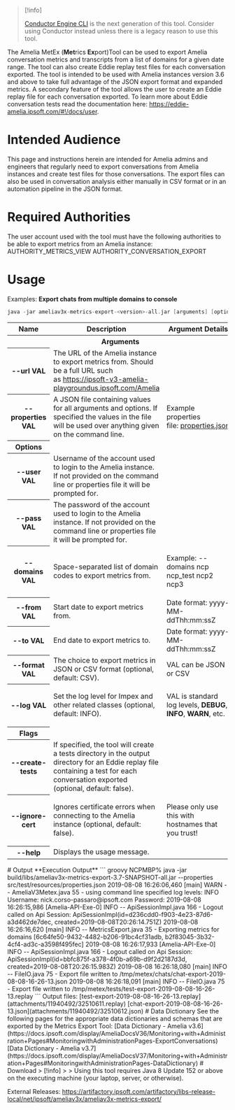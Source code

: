 > [!info]  
>
> [Conductor Engine CLI](Conductor) is the next generation of this tool. Consider using Conductor instead unless there is a legacy reason to use this tool.

The Amelia MetEx (**Met**rics **Ex**port)Tool can be used to export Amelia conversation metrics and transcripts from a list of domains for a given date range. The tool can also create Eddie replay test files for each conversation exported. The tool is intended to be used with Amelia instances version 3.6 and above to take full advantage of the JSON export format and expanded metrics.
A secondary feature of the tool allows the user to create an Eddie replay file for each conversation exported. To learn more about Eddie conversation tests read the documentation here: <https://eddie-amelia.ipsoft.com/#!/docs/user>.
# Intended Audience
This page and instructions herein are intended for Amelia admins and engineers that regularly need to export conversations from Amelia instances and create test files for those conversations. The export files can also be used in conversation analysis either manually in CSV format or in an automation pipeline in the JSON format.
# Required Authorities
The user account used with the tool must have the following authorities to be able to export metrics from an Amelia instance:
    AUTHORITY_METRICS_VIEW
    AUTHORITY_CONVERSATION_EXPORT
# Usage
Examples:
**Export chats from multiple domains to console**
``` groovy
java -jar ameliav3x-metrics-export-<version>-all.jar [arguments] [options] [flags]
```
<table class="wrapped confluenceTable">
<tbody>
<tr class="header">
<th class="confluenceTh">Name</th>
<th class="confluenceTh">Description</th>
<th class="confluenceTh">Argument Details</th>
</tr>
<tr class="odd">
<th colspan="3" class="confluenceTh" style="text-align: center;">Arguments</th>
</tr>
&#10;<tr class="odd">
<th class="confluenceTd">--url VAL</th>
<td class="confluenceTd">The URL of the Amelia instance to export metrics from. Should be a full URL such as <a href="https://ipsoft-v3-amelia-playgroundus.ipsoft.com/Amelia">https://ipsoft-v3-amelia-playgroundus.ipsoft.com/Amelia</a></td>
<td class="confluenceTd"><p><br />
</p></td>
</tr>
<tr class="even">
<th class="confluenceTd">--properties VAL</th>
<td class="confluenceTd">A JSON file containing values for all arguments and options. If specified the values in the file will be used over anything given on the command line.</td>
<td class="confluenceTd"><div class="content-wrapper">
<p>Example properties file: <a href="http://dtools.ipsoft.com/confluence/download/attachments/93041182/properties.json?version=1&amp;modificationDate=1565295032000&amp;api=v2">properties.json</a></p>
</div></td>
</tr>
<tr class="odd">
<th class="confluenceTh" style="text-align: center;">Options</th>
<td></td>
<td></td>
</tr>
<tr class="even">
<th class="confluenceTd">--user VAL</th>
<td class="confluenceTd">Username of the account used to login to the Amelia instance. If not provided on the command line or properties file it will be prompted for.</td>
<td class="confluenceTd"><p><br />
</p></td>
</tr>
<tr class="odd">
<th class="confluenceTd">--pass VAL</th>
<td class="confluenceTd">The password of the account used to login to the Amelia instance. If not provided on the command line or properties file it will be prompted for.</td>
<td class="confluenceTd"><p><br />
</p></td>
</tr>
<tr class="even">
<th class="confluenceTd">--domains VAL</th>
<td class="confluenceTd">Space-separated list of domain codes to export metrics from.</td>
<td class="confluenceTd"><p>Example: --domains ncp ncp_test ncp2 ncp3</p></td>
</tr>
<tr class="odd">
<th class="confluenceTd">--from VAL</th>
<td class="confluenceTd">Start date to export metrics from.</td>
<td class="confluenceTd">Date format: yyyy-MM-ddThh:mm:ssZ</td>
</tr>
<tr class="even">
<th class="confluenceTd">--to VAL</th>
<td class="confluenceTd">End date to export metrics to.</td>
<td class="confluenceTd">Date format: yyyy-MM-ddThh:mm:ssZ</td>
</tr>
<tr class="odd">
<th class="confluenceTd">--format VAL</th>
<td class="confluenceTd">The choice to export metrics in JSON or CSV format (optional, default: CSV).</td>
<td class="confluenceTd">VAL can be JSON or CSV</td>
</tr>
<tr class="even">
<th class="confluenceTd">--log VAL</th>
<td class="confluenceTd">Set the log level for Impex and other related classes (optional, default: INFO).</td>
<td class="confluenceTd"><div class="content-wrapper">
<p>VAL is standard log levels, <strong>DEBUG</strong>, <strong>INFO</strong>, <strong>WARN</strong>, etc.</p>
</div></td>
</tr>
<tr class="odd">
<th class="confluenceTh" style="text-align: center;">Flags</th>
<td></td>
<td></td>
</tr>
<tr class="even">
<th class="confluenceTd">--create-tests</th>
<td class="confluenceTd">If specified, the tool will create a tests directory in the output directory for an Eddie replay file containing a test for each conversation exported (optional, default: false).</td>
<td class="confluenceTd"><p><br />
</p></td>
</tr>
<tr class="odd">
<th class="confluenceTd">--ignore-cert</th>
<td class="confluenceTd">Ignores certificate errors when connecting to the Amelia instance (optional, default: false).</td>
<td class="confluenceTd"><p>Please only use this with hostnames that you trust!</p></td>
</tr>
<tr class="even">
<th class="confluenceTd">--help</th>
<td class="confluenceTd">Displays the usage message.</td>
<td class="confluenceTd"><br />
</td>
</tr>
</tbody>
</table>
# Output
**Execution Output**
``` groovy
NCPMBP% java -jar build/libs/ameliav3x-metrics-export-3.7-SNAPSHOT-all.jar --properties src/test/resources/properties.json
2019-08-08 16:26:06,460 [main] WARN  -- AmeliaV3Metex.java 55 - using command line specified log levels: INFO
Username: nick.corso-passaro@ipsoft.com
Password: 
2019-08-08 16:26:15,986 [Amelia-API-Exe-0] INFO  -- ApiSessionImpl.java 166 - Logout called on Api Session: ApiSessionImpl(id=d236cdd0-f903-4e23-87d6-a3d462de7dec, created=2019-08-08T20:26:14.751Z)
2019-08-08 16:26:16,620 [main] INFO  -- MetricsExport.java 35 - Exporting metrics for domains [6c64fe50-9432-4482-b206-91bc4cf31adb, b2f83045-3b32-4cf4-ad3c-a3598f495fec]
2019-08-08 16:26:17,933 [Amelia-API-Exe-0] INFO  -- ApiSessionImpl.java 166 - Logout called on Api Session: ApiSessionImpl(id=bbfc875f-a378-4f0b-a69b-d9f2d2187d3d, created=2019-08-08T20:26:15.983Z)
2019-08-08 16:26:18,080 [main] INFO  -- FileIO.java 75 - Export file written to /tmp/metex/chats/chat-export-2019-08-08-16-26-13.json
2019-08-08 16:26:18,091 [main] INFO  -- FileIO.java 75 - Export file written to /tmp/metex/tests/test-export-2019-08-08-16-26-13.replay
```
Output files:
[test-export-2019-08-08-16-26-13.replay](attachments/11940492/32510611.replay)
[chat-export-2019-08-08-16-26-13.json](attachments/11940492/32510612.json)
# Data Dictionary
See the following pages for the appropriate data dictionaries and schemas that are exported by the Metrics Export Tool:
[Data Dictionary - Amelia v3.6](https://docs.ipsoft.com/display/AmeliaDocsV36/Monitoring+with+Administration+Pages#MonitoringwithAdministrationPages-ExportConversations)
[Data Dictionary - Amelia v3.7](https://docs.ipsoft.com/display/AmeliaDocsV37/Monitoring+with+Administration+Pages#MonitoringwithAdministrationPages-DataDictionary)
#  Download
> [!info]  
>
> Using this tool requires Java 8 Update 152 or above on the executing machine (your laptop, server, or otherwise).

External Releases: <https://artifactory.ipsoft.com/artifactory/libs-release-local/net/ipsoft/ameliav3x/ameliav3x-metrics-export/>
